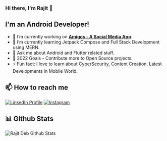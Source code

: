 ### Hi there, I'm Rajit 👋

## I'm an Android Developer!
- 🔭 I’m currently working on [<b>Amigos - A Social Media App</b>][3].
- 🌱 I’m currently learning Jetpack Compose and Full Stack Development using MERN.
- 💬 Ask me about Android and Flutter related stuff.
- 🥅 2022 Goals - Contribute more to Open Source projects.
- ⚡ Fun fact: I love to learn about CyberSecurity, Content Creation, Latest Developments in Mobile World.

## 📫 How to reach me
[![LinkedIn Profile](https://img.shields.io/badge/LinkedIn-0077B5?style=for-the-badge&logo=linkedin&logoColor=white)](https://www.linkedin.com/in/imrajit/)
[![Instagram](https://img.shields.io/badge/Instagram-E4405F?style=for-the-badge&logo=instagram&logoColor=white)](https://www.instagram.com/rajit.deb/)

## 📊 Github Stats
<img align="left" alt="Rajit Deb Github Stats" src="https://github-readme-stats.vercel.app/api?username=rajitdeb&count_private=true&show_icons=true&hide_border=true" />

[1]: https://www.linkedin.com/in/imrajit/
[2]: https://www.instagram.com/rajit.deb/
[3]: https://github.com/rajitdeb/Amigos
